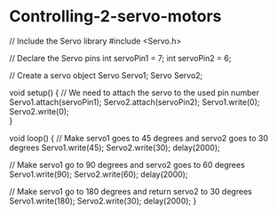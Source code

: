 # Controlling-2-servo-motors

// Include the Servo library 
#include <Servo.h> 

// Declare the Servo pins 
int servoPin1 = 7; 
int servoPin2 = 6; 

// Create a servo object 
Servo Servo1; 
Servo Servo2; 

void setup() 
{ 
   // We need to attach the servo to the used pin number 
   Servo1.attach(servoPin1);
   Servo2.attach(servoPin2);
   Servo1.write(0);
   Servo2.write(0);  
}

void loop()
{ 
   // Make servo1 goes to 45 degrees and servo2 goes to 30 degrees
   Servo1.write(45);
   Servo2.write(30); 
   delay(2000); 
   
   // Make servo1 go to 90 degrees and servo2 goes to 60 degrees
   Servo1.write(90);
   Servo2.write(60); 
   delay(2000); 
   
   // Make servo1 go to 180 degrees and return servo2 to 30 degrees
   Servo1.write(180); 
   Servo2.write(30);
   delay(2000); 
}

